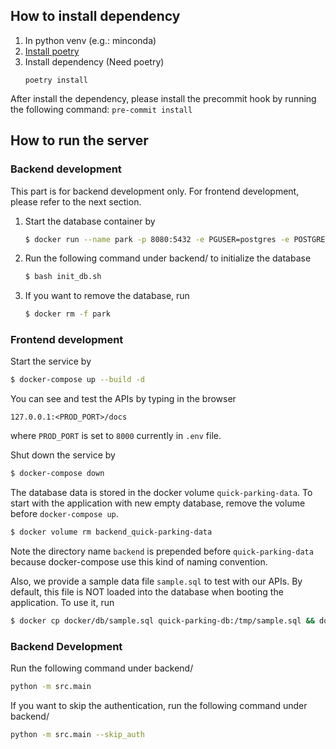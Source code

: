## How to install dependency
1. In python venv (e.g.: minconda)
2. [Install poetry](https://python-poetry.org/docs/#installing-with-the-official-installer)
3. Install dependency (Need poetry)
    ```
    poetry install
    ```

After install the dependency, please install the precommit hook by running the following command: ```pre-commit install```

## How to run the server

### Backend development
This part is for backend development only. For frontend development, please refer to the next section.
1. Start the database container by
    ```bash
    $ docker run --name park -p 8080:5432 -e PGUSER=postgres -e POSTGRES_PASSWORD='123' -d postgres
    ```
2. Run the following command under backend/ to initialize the database
    ```bash
    $ bash init_db.sh
    ```
3. If you want to remove the database, run
    ```bash
    $ docker rm -f park
    ```

### Frontend development
Start the service by
```bash
$ docker-compose up --build -d
```

You can see and test the APIs by typing in the browser
```
127.0.0.1:<PROD_PORT>/docs
```
where `PROD_PORT` is set to `8000` currently in `.env` file.

Shut down the service by
```bash
$ docker-compose down
```

The database data is stored in the docker volume `quick-parking-data`. To start with the application with new empty database, remove the volume before `docker-compose up`.
```bash
$ docker volume rm backend_quick-parking-data
```
Note the directory name `backend` is prepended before `quick-parking-data` because docker-compose use this kind of naming convention.

Also, we provide a sample data file `sample.sql` to test with our APIs.
By default, this file is NOT loaded into the database when booting the application.
To use it, run
```bash
$ docker cp docker/db/sample.sql quick-parking-db:/tmp/sample.sql && docker exec quick-parking-db bash -c "psql -U quickparking < /tmp/sample.sql"
```

### Backend Development
Run the following command under backend/
```bash
python -m src.main
```
If you want to skip the authentication, run the following command under backend/
```bash
python -m src.main --skip_auth
```